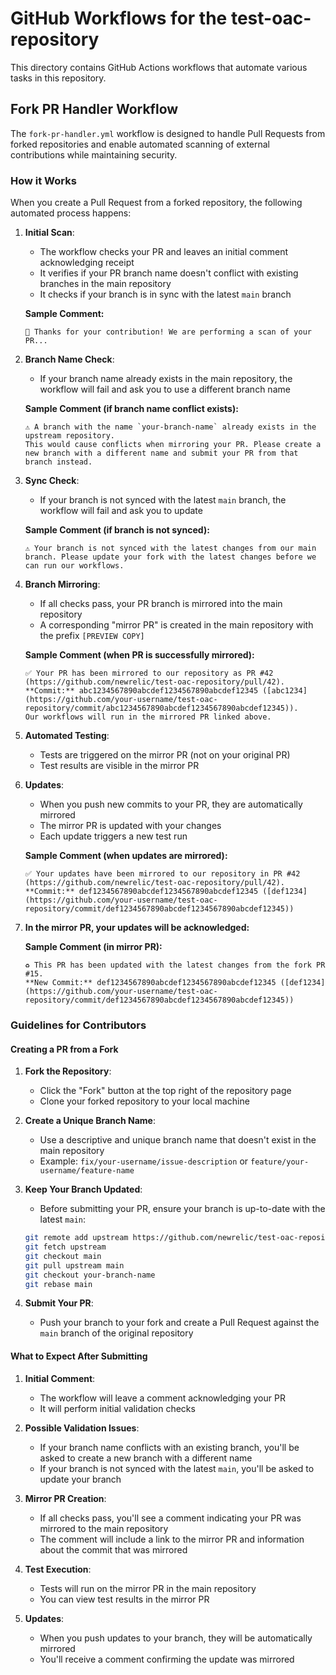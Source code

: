 # GitHub Workflows for the test-oac-repository

This directory contains GitHub Actions workflows that automate various tasks in this repository.

## Fork PR Handler Workflow

The `fork-pr-handler.yml` workflow is designed to handle Pull Requests from forked repositories and enable automated scanning of external contributions while maintaining security.

### How it Works

When you create a Pull Request from a forked repository, the following automated process happens:

1. **Initial Scan**: 
   - The workflow checks your PR and leaves an initial comment acknowledging receipt
   - It verifies if your PR branch name doesn't conflict with existing branches in the main repository
   - It checks if your branch is in sync with the latest `main` branch

   **Sample Comment:**
   ```
   👋 Thanks for your contribution! We are performing a scan of your PR...
   ```

2. **Branch Name Check**:
   - If your branch name already exists in the main repository, the workflow will fail and ask you to use a different branch name

   **Sample Comment (if branch name conflict exists):**
   ```
   ⚠️ A branch with the name `your-branch-name` already exists in the upstream repository. 
   This would cause conflicts when mirroring your PR. Please create a new branch with a different name and submit your PR from that branch instead.
   ```

3. **Sync Check**:
   - If your branch is not synced with the latest `main` branch, the workflow will fail and ask you to update

   **Sample Comment (if branch is not synced):**
   ```
   ⚠️ Your branch is not synced with the latest changes from our main branch. Please update your fork with the latest changes before we can run our workflows.
   ```

4. **Branch Mirroring**:
   - If all checks pass, your PR branch is mirrored into the main repository
   - A corresponding "mirror PR" is created in the main repository with the prefix `[PREVIEW COPY]`

   **Sample Comment (when PR is successfully mirrored):**
   ```
   ✅ Your PR has been mirrored to our repository as PR #42 (https://github.com/newrelic/test-oac-repository/pull/42).
   **Commit:** abc1234567890abcdef1234567890abcdef12345 ([abc1234](https://github.com/your-username/test-oac-repository/commit/abc1234567890abcdef1234567890abcdef12345)).
   Our workflows will run in the mirrored PR linked above.
   ```

5. **Automated Testing**:
   - Tests are triggered on the mirror PR (not on your original PR)
   - Test results are visible in the mirror PR

6. **Updates**:
   - When you push new commits to your PR, they are automatically mirrored
   - The mirror PR is updated with your changes
   - Each update triggers a new test run

   **Sample Comment (when updates are mirrored):**
   ```
   ✅ Your updates have been mirrored to our repository in PR #42 (https://github.com/newrelic/test-oac-repository/pull/42).
   **Commit:** def1234567890abcdef1234567890abcdef12345 ([def1234](https://github.com/your-username/test-oac-repository/commit/def1234567890abcdef1234567890abcdef12345))
   ```

7. **In the mirror PR, your updates will be acknowledged:**
   
   **Sample Comment (in mirror PR):**
   ```
   ♻️ This PR has been updated with the latest changes from the fork PR #15.
   **New Commit:** def1234567890abcdef1234567890abcdef12345 ([def1234](https://github.com/your-username/test-oac-repository/commit/def1234567890abcdef1234567890abcdef12345))
   ```

### Guidelines for Contributors

#### Creating a PR from a Fork

1. **Fork the Repository**:
   - Click the "Fork" button at the top right of the repository page
   - Clone your forked repository to your local machine

2. **Create a Unique Branch Name**:
   - Use a descriptive and unique branch name that doesn't exist in the main repository
   - Example: `fix/your-username/issue-description` or `feature/your-username/feature-name`

3. **Keep Your Branch Updated**:
   - Before submitting your PR, ensure your branch is up-to-date with the latest `main`:
   ```bash
   git remote add upstream https://github.com/newrelic/test-oac-repository.git
   git fetch upstream
   git checkout main
   git pull upstream main
   git checkout your-branch-name
   git rebase main
   ```

4. **Submit Your PR**:
   - Push your branch to your fork and create a Pull Request against the `main` branch of the original repository

#### What to Expect After Submitting

1. **Initial Comment**:
   - The workflow will leave a comment acknowledging your PR
   - It will perform initial validation checks

2. **Possible Validation Issues**:
   - If your branch name conflicts with an existing branch, you'll be asked to create a new branch with a different name
   - If your branch is not synced with the latest `main`, you'll be asked to update your branch

3. **Mirror PR Creation**:
   - If all checks pass, you'll see a comment indicating your PR was mirrored to the main repository
   - The comment will include a link to the mirror PR and information about the commit that was mirrored

4. **Test Execution**:
   - Tests will run on the mirror PR in the main repository
   - You can view test results in the mirror PR

5. **Updates**:
   - When you push updates to your branch, they will be automatically mirrored
   - You'll receive a comment confirming the update was mirrored

